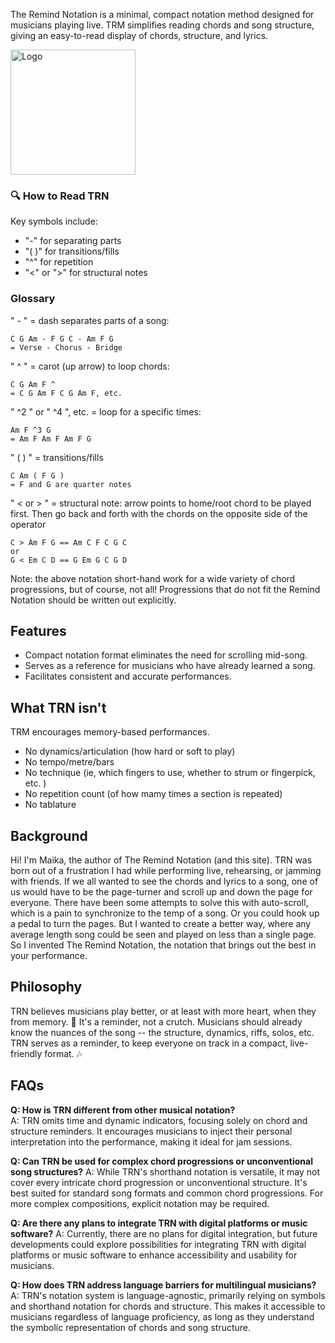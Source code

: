 
The Remind Notation is a minimal, compact notation method designed for musicians playing live. TRM simplifies reading chords and song structure, giving an easy-to-read display of chords, structure, and lyrics.

<div class="logo-container-2">
  <img class="trn-lead-logo-main" src="img/logo-1.svg" alt="Logo" style="width: 200px; height: auto;" />
</div>


### **🔍 How to Read TRN**

Key symbols include:
- "-" for separating parts
- "(  )" for transitions/fills
- "^" for repetition
- "<" or ">" for structural notes

### Glossary

" - " = dash separates parts of a song:

```
C G Am - F G C - Am F G
= Verse - Chorus - Bridge
```

" ^ " = carot (up arrow) to loop chords:

```
C G Am F ^ 
= C G Am F C G Am F, etc.
```

" ^2 " or " ^4 ", etc. = loop for a specific times: 

```
Am F ^3 G
= Am F Am F Am F G
```

" (    ) " = transitions/fills 

```
C Am ( F G ) 
= F and G are quarter notes
``` 

" < or > " = structural note: arrow points to home/root chord to be played first. Then go back and forth with the chords on the opposite side of the operator

```
C > Am F G == Am C F C G C
or
G < Em C D == G Em G C G D
```

Note: the above notation short-hand work for a wide variety of chord progressions, but of course, not all! Progressions that do not fit the Remind Notation should be written out explicitly.

## Features

- Compact notation format eliminates the need for scrolling mid-song.
- Serves as a reference for musicians who have already learned a song.
- Facilitates consistent and accurate performances.

## What TRN isn't

TRM encourages memory-based performances. 

- No dynamics/articulation (how hard or soft to play)
- No tempo/metre/bars
- No technique (ie, which fingers to use, whether to strum or fingerpick, etc. )
- No repetition count (of how mamy times a section is repeated)
- No tablature

## Background

Hi! I'm Maika, the author of The Remind Notation (and this site). TRN was born out of a frustration I had while performing live, rehearsing, or jamming with friends. If we all wanted to see the chords and lyrics to a song, one of us would have to be the page-turner and scroll up and down the page for everyone. There have been some attempts to solve this with auto-scroll, which is a pain to synchronize to the temp of a song. Or you could hook up a pedal to turn the pages. But I wanted to create a better way, where any average length song could be seen and played on less than a single page. So I invented The Remind Notation, the notation that brings out the best in your performance.  

## Philosophy

TRN believes musicians play better, or at least with more heart, when they from memory. 🧠 It's a reminder, not a crutch. Musicians should already know the nuances of the song -- the structure, dynamics, riffs, solos, etc. TRN serves as a reminder, to keep everyone on track in a compact, live-friendly format. 🎶

## FAQs

**Q: How is TRN different from other musical notation?**  
A: TRN omits time and dynamic indicators, focusing solely on chord and structure reminders. It encourages musicians to inject their personal interpretation into the performance, making it ideal for jam sessions.

**Q: Can TRN be used for complex chord progressions or unconventional song structures?**
A: While TRN's shorthand notation is versatile, it may not cover every intricate chord progression or unconventional structure. It's best suited for standard song formats and common chord progressions. For more complex compositions, explicit notation may be required.

**Q: Are there any plans to integrate TRN with digital platforms or music software?**
A: Currently, there are no plans for digital integration, but future developments could explore possibilities for integrating TRN with digital platforms or music software to enhance accessibility and usability for musicians.

**Q: How does TRN address language barriers for multilingual musicians?**
A: TRN's notation system is language-agnostic, primarily relying on symbols and shorthand notation for chords and structure. This makes it accessible to musicians regardless of language proficiency, as long as they understand the symbolic representation of chords and song structure.






